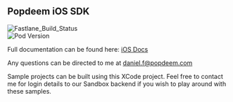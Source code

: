 ## Popdeem iOS SDK

![Fastlane_Build_Status](https://img.shields.io/badge/Build-Passing-brightgreen.svg)  
![Pod Version](https://img.shields.io/cocoapods/v/PopdeemSDK.svg)

Full documentation can be found here: [iOS Docs](http://popdeem-ios-docs.gitlab.io/#introduction)

Any questions can be directed to me at daniel.f@popdeem.com

Sample projects can be built using this XCode project. Feel free to contact me for login details to our Sandbox backend if you wish to play around with these samples.

